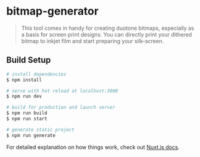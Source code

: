 # bitmap-generator

> This tool comes in handy for creating duotone bitmaps, especially as a basis for screen print designs. You can directly print your dithered bitmap to inkjet film and start preparing your silk-screen.

## Build Setup

``` bash
# install dependencies
$ npm install

# serve with hot reload at localhost:3000
$ npm run dev

# build for production and launch server
$ npm run build
$ npm run start

# generate static project
$ npm run generate
```

For detailed explanation on how things work, check out [Nuxt.js docs](https://nuxtjs.org).
